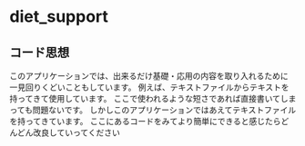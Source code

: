 # diet_support
## コード思想
このアプリケーションでは、出来るだけ基礎・応用の内容を取り入れるために
一見回りくどいこともしています。
例えば、テキストファイルからテキストを持ってきて使用しています。
ここで使われるような短さであれば直接書いてしまっても問題ないです。
しかしこのアプリケーションではあえてテキストファイルを持ってきています。
ここにあるコードをみてより簡単にできると感じたらどんどん改良していってください
